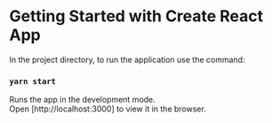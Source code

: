 # Getting Started with Create React App


In the project directory, to run the application use the command:

### `yarn start`

Runs the app in the development mode.\
Open [http://localhost:3000] to view it in the browser.


